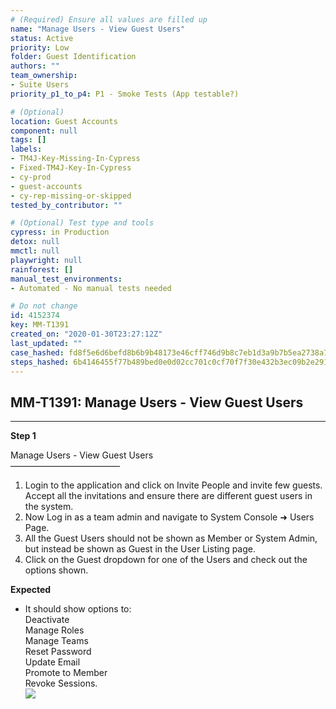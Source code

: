 ```yaml
---
# (Required) Ensure all values are filled up
name: "Manage Users - View Guest Users"
status: Active
priority: Low
folder: Guest Identification
authors: ""
team_ownership:
- Suite Users
priority_p1_to_p4: P1 - Smoke Tests (App testable?)

# (Optional)
location: Guest Accounts
component: null
tags: []
labels:
- TM4J-Key-Missing-In-Cypress
- Fixed-TM4J-Key-In-Cypress
- cy-prod
- guest-accounts
- cy-rep-missing-or-skipped
tested_by_contributor: ""

# (Optional) Test type and tools
cypress: in Production
detox: null
mmctl: null
playwright: null
rainforest: []
manual_test_environments:
- Automated - No manual tests needed

# Do not change
id: 4152374
key: MM-T1391
created_on: "2020-01-30T23:27:12Z"
last_updated: ""
case_hashed: fd8f5e6d6befd8b6b9b48173e46cff746d9b8c7eb1d3a9b7b5ea2738a7822d23bb6155f94ef45adccb7aba28e22cafa7
steps_hashed: 6b4146455f77b489bed0e0d02cc701c0cf70f7f30e432b3ec09b2e2910e6c4fc279fdda96a7653725d437afd377a023a
---
```


<!-- (Auto-generated) Based on frontmatter's "key" and "name" -->

## MM-T1391: Manage Users - View Guest Users

---

**Step 1**

Manage Users - View Guest Users\
–––––––––––––––––––––––––

1. Login to the application and click on Invite People and invite few guests. Accept all the invitations and ensure there are different guest users in the system.
2. Now Log in as a team admin and navigate to System Console ➜ Users Page.
3. All the Guest Users should not be shown as Member or System Admin, but instead be shown as Guest in the User Listing page.
4. Click on the Guest dropdown for one of the Users and check out the options shown.

**Expected**

- It should show options to:\
  Deactivate\
  Manage Roles\
  Manage Teams\
  Reset Password\
  Update Email\
  Promote to Member\
  Revoke Sessions.\
  ![](https://cloudfront.tm4j.smartbear.com/tenant/ad722c15-e2a6-3788-82f3-92f99221f446/project/10302/embedded-f3277290f945470c4add5d21ef3dc7ca7b74388fc7152bfb6b99ae58c66a95a8-1617058226406-SharedScreenshot.jpg)
